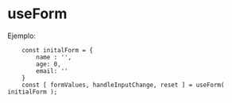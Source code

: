 # useForm

Ejemplo: 

```
    const initalForm = {
        name : '',
        age: 0,
        email: ''
    }
    const [ formValues, handleInputChange, reset ] = useForm( initialForm );

```